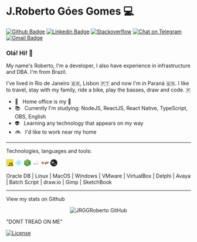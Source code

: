 # J.Roberto Góes Gomes 💻

[![Github Badge](https://img.shields.io/badge/-Github-000?style=flat-square&logo=Github&logoColor=white&link=https://github.com/JRGGroberto)](https://github.com/JRGGroberto)
[![Linkedin Badge](https://img.shields.io/badge/-LinkedIn-blue?style=flat-square&logo=Linkedin&logoColor=white&link=https://www.linkedin.com/in/jrobertogoes/)](https://www.linkedin.com/in/jrobertogoes/)
[![Stackoverflow](https://img.shields.io/badge/-Stackoverflow-grey?style=flat-square&logo=stackoverflow&logoColor=orange&)](https://stackoverflow.com/users/5273803/roberto-g%c3%b3es)
[![Chat on Telegram](https://img.shields.io/badge/-Telegram-blue?style=flat-square&logo=Telegram&logoColor=white&)](https://t.me/JRGGRoberto)
[![Gmail Badge](https://img.shields.io/badge/-Gmail-ccc?style=flat-square&logo=Gmail&logoColor=red&link=mailto:jrggroberto@gmail.com)](mailto:jrggroberto@gmail.com)

### Olá! Hi! 👋
My name's Roberto, I'm a developer, I also have experience in infrastructure and DBA. I'm from Brazil.

I've lived in Rio de Janeiro 🇧🇷, Lisbon 🇵🇹 and now I'm in Paraná 🇧🇷. I like to travel, stay with my family, ride a bike, play the basses, draw and code.
🇵
* 🏡 &nbsp; Home office is my :office:
* 📚 &nbsp; Currently I'm studying: NodeJS, ReactJS, React Native, TypeScript, OBS, English
* 👽 &nbsp; Learning any technology that appears on my way
* :bike: &nbsp; I'd like to work near my home

---

Technologies, languages and tools:

<code><img height="20" src="https://raw.githubusercontent.com/github/explore/80688e429a7d4ef2fca1e82350fe8e3517d3494d/topics/javascript/javascript.png"></code>
<code><img height="20" src="https://raw.githubusercontent.com/github/explore/80688e429a7d4ef2fca1e82350fe8e3517d3494d/topics/react/react.png"></code>
<code><img height="20" src="https://raw.githubusercontent.com/github/explore/80688e429a7d4ef2fca1e82350fe8e3517d3494d/topics/nodejs/nodejs.png"></code>
<code><img height="20" src="https://raw.githubusercontent.com/github/explore/80688e429a7d4ef2fca1e82350fe8e3517d3494d/topics/mysql/mysql.png"></code>
<code><img height="20" src="https://raw.githubusercontent.com/github/explore/80688e429a7d4ef2fca1e82350fe8e3517d3494d/topics/git/git.png"></code>
<code><img height="20" src="https://raw.githubusercontent.com/github/explore/80688e429a7d4ef2fca1e82350fe8e3517d3494d/topics/terminal/terminal.png"></code>

Oracle DB | Linux | MacOS | Windows | VMware | VirtualBox | Delphi | Avaya | Batch Script | draw.io | Gimp | SketchBook

---

View my stats on Github

<p align="center">
  <img src="https://github-readme-stats.vercel.app/api?username=JRGGRoberto&theme=default&show_icons=true&hide=issues&hide_border=true" alt="JRGGRoberto GitHub" />
</p>

"DONT TREAD ON ME"

[![License](https://img.shields.io/badge/license-MIT-%2304D361)](https://github.com/JRGGRoberto/JRGGroberto/blob/master/LICENSE)
